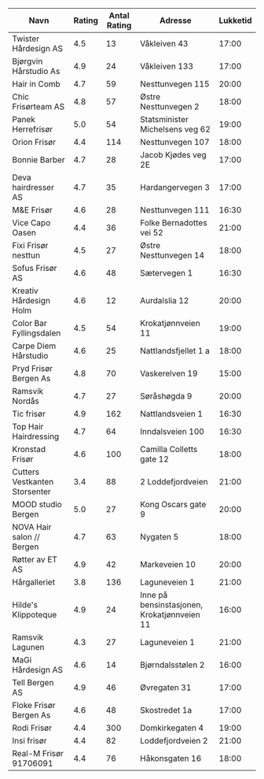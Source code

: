 | Navn                              | Rating | Antal Rating | Adresse                                      | Lukketid |
|-----------------------------------|--------|--------------|----------------------------------------------|----------|
| Twister Hårdesign AS              | 4.5    | 13           | Våkleiven 43                                | 17:00    |
| Bjørgvin Hårstudio As              | 4.9    | 24           | Våkleiven 133                               | 17:00    |
| Hair in Comb                      | 4.7    | 59           | Nesttunvegen 115                             | 20:00    |
| Chic Frisørteam AS                | 4.8    | 57           | Østre Nesttunvegen 2                         | 18:00    |
| Panek Herrefrisør                 | 5.0    | 54           | Statsminister Michelsens veg 62             | 19:00    |
| Orion Frisør                      | 4.4    | 114          | Nesttunvegen 107                             | 18:00    |
| Bonnie Barber                     | 4.7    | 28           | Jacob Kjødes veg 2E                          | 17:00    |
| Deva hairdresser AS               | 4.7    | 35           | Hardangervegen 3                             | 17:00    |
| M&E Frisør                        | 4.6    | 28           | Nesttunvegen 111                             | 16:30    |
| Vice Capo Oasen                   | 4.4    | 36           | Folke Bernadottes vei 52                     | 21:00    |
| Fixi Frisør nesttun               | 4.5    | 27           | Østre Nesttunvegen 14                        | 18:00    |
| Sofus Frisør AS                   | 4.6    | 48           | Sætervegen 1                                 | 16:30    |
| Kreativ Hårdesign Holm            | 4.6    | 12           | Aurdalslia 12                                | 20:00    |
| Color Bar Fyllingsdalen           | 4.5    | 54           | Krokatjønnveien 11                           | 19:00    |
| Carpe Diem Hårstudio              | 4.6    | 25           | Nattlandsfjellet 1 a                         | 18:00    |
| Pryd Frisør Bergen As             | 4.8    | 70           | Vaskerelven 19                               | 15:00    |
| Ramsvik Nordås                    | 4.7    | 27           | Søråshøgda 9                                 | 20:00    |
| Tic frisør                        | 4.9    | 162          | Nattlandsveien 1                             | 16:30    |
| Top Hair Hairdressing             | 4.7    | 64           | Inndalsveien 100                             | 16:30    |
| Kronstad Frisør                   | 4.6    | 100          | Camilla Colletts gate 12                     | 18:00    |
| Cutters Vestkanten Storsenter     | 3.4    | 88           | 2 Loddefjordveien                            | 21:00    |
| MOOD studio Bergen                | 5.0    | 27           | Kong Oscars gate 9                           | 20:00    |
| NOVA Hair salon // Bergen         | 4.7    | 63           | Nygaten 5                                    | 18:00    |
| Røtter av ET AS                   | 4.9    | 42           | Markeveien 10                                | 20:00    |
| Hårgalleriet                      | 3.8    | 136          | Laguneveien 1                                | 21:00    |
| Hilde's Klippoteque               | 4.9    | 24           | Inne på bensinstasjonen, Krokatjønnveien 11 | 16:00    |
| Ramsvik Lagunen                   | 4.3    | 27           | Laguneveien 1                                | 21:00    |
| MaGi Hårdesign AS                 | 4.6    | 14           | Bjørndalsstølen 2                            | 16:00    |
| Tell Bergen AS                    | 4.9    | 46           | Øvregaten 31                                 | 17:00    |
| Floke Frisør Bergen As            | 4.6    | 48           | Skostredet 1a                                | 17:00    |
| Rodi Frisør                       | 4.4    | 300          | Domkirkegaten 4                              | 19:00    |
| Insi frisør                       | 4.4    | 82           | Loddefjordveien 2                            | 21:00    |
| Real-M Frisør 91706091            | 4.4    | 76           | Håkonsgaten 16                               | 18:00    |

